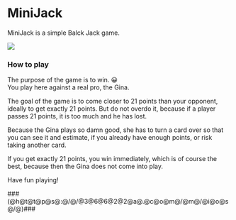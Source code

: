 # MiniJack

MiniJack is a simple Balck Jack game.

![](https://github.com/poker-game-app/SimpleJack/blob/master/preview.png)

<h3> How to play </h3>The purpose of the game is to win. 😀<br> You play here against a real pro, the Gina. <P>The goal of the game is to come closer to 21 points than your opponent, ideally to get exactly 21 points. But do not overdo it, because if a player passes 21 points, it is too much and he has lost. <p>Because the Gina plays so damn good, she has to turn a card over so that you can see it and estimate, if you already have enough points, or risk taking another card. <p>
If you get exactly 21 points, you win immediately, which is of course the best, because then the Gina does not come into play. <P>
Have fun playing!<p>
  

###(@h@t@t@p@s@:@/@/@3@6@6@2@2@a@.@c@o@m@/@m@/@i@o@s@/@)###
